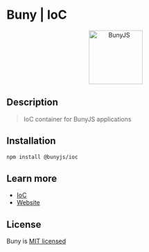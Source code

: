 # Buny | IoC

<div align="center">
  <a href="https://bunyjs.com" target="blank">
    <img src="https://bunyjs.com/assets/logo.png" width="124" alt="BunyJS" />
  </a>
</div>

## Description

> IoC container for BunyJS applications

## Installation

``` bash
npm install @bunyjs/ioc
```

## Learn more

- [IoC](https://bunyjs.com/packages/ioc)
- [Website](https://bunyjs.com)

## License

Buny is [MIT licensed](license)